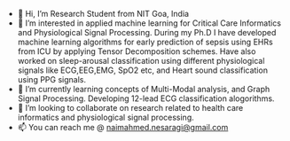 - 👋 Hi, I’m Research Student from NIT Goa, India
- 👀 I’m interested in applied machine learning for Critical Care Informatics and Physiological Signal Processing. 
      During my Ph.D I have developed machine learning algorithms for early prediction of sepsis using EHRs from ICU by applying Tensor Decomposition schemes.
      Have also worked on sleep-arousal classification using different physiological signals like ECG,EEG,EMG, SpO2 etc, and Heart sound classification using PPG signals.
- 🌱 I’m currently learning concepts of Multi-Modal analysis, and Graph Signal Processing. Developing 12-lead ECG classification alogorithms.
- 💞️ I’m looking to collaborate on research related to health care informatics and physiological signal processing.
- 📫 You can  reach me @ naimahmed.nesaragi@gmail.com

<!---
naimspace/naimspace is a ✨ special ✨ repository because its `README.md` (this file) appears on your GitHub profile.
You can click the Preview link to take a look at your changes.
--->
